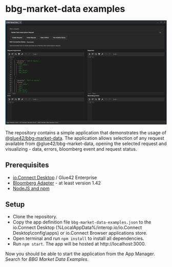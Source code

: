 # bbg-market-data examples

![bbg-market-data examples app image](./bbg-market-data-example.png)

The repository contains a simple application that demonstrates the usage of [@glue42/bbg-market-data](https://www.npmjs.com/package/@glue42/bbg-market-data).
The application allows selection of any request available from @glue42/bbg-market-data, opening the selected request and visualizing - data, errors, bloomberg event and request status.

## Prerequisites

- [io.Connect Desktop](https://interop.io/) / Glue42 Enterprise
- [Bloomberg Adapter](https://docs.interop.io/adapters/bloomberg/market-data/overview/index.html) - at least version 1.42
- [NodeJS and npm](https://nodejs.org/en/)

## Setup

- Clone the repository.
- Copy the app definition file `bbg-market-data-examples.json` to the io.Connect Desktop (%LocalAppData%/interop.io/io.Connect Desktop\config\apps) or io.Connect Browser applications store.
- Open terminal and run `npm install` to install all dependencies.
- Run `npm start`. The app will be hosted at http://localhost:3000.

Now you should be able to start the application from the App Manager. Search for _BBG Market Data Examples_.
